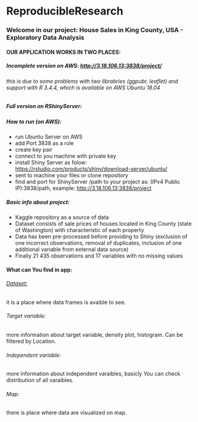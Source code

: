 # ReproducibleResearch

### Welcome in our project: House Sales in King County, USA - Exploratory Data Analysis

#### OUR APPLICATION WORKS IN TWO PLACES:
##### Incomplete version on AWS: http://3.18.106.13:3838/project/
###### this is due to some problems with two librabries (ggpubr, leaflet) and support with R 3.4.4, which is available on AWS Ubuntu 18.04
##### Full version on RShinyServer: 


##### How to run (on AWS):
- run Ubuntu Server on AWS
- add Port 3838 as a role
- create key pair
- connect to you machine with private key
- install Shiny Server as folow: https://rstudio.com/products/shiny/download-server/ubuntu/
- sent to machine your files or clone repository 
- find and port for ShinyServer /path to your project as: (IPv4 Public IP):3838/path, example: http://3.18.106.13:3838/project

##### Basic info about project:
- Kaggle repository as a source of data
- Dataset consists of sale prices of houses located in King County (state of Washington) with characteristic of each property
- Data has been pre-processed before providing to Shiny (exclusion of one incorrect observations, removal of duplicates, inclusion of one additional variable from external data source)
- Finally 21 435 observations and 17 variables with no missing values


#### What can You find in app:

###### <u>Dataset:</u>

it is a place where data frames is avaible to see.

###### Target variable:

more information about target variable, density plot, histogram. Can be filtered by Location.

###### Independent variable:

more information about independent varaibles, basicly You can check distribution of all varaibles. 

###### Map:

there is place where data are visualized on map.

